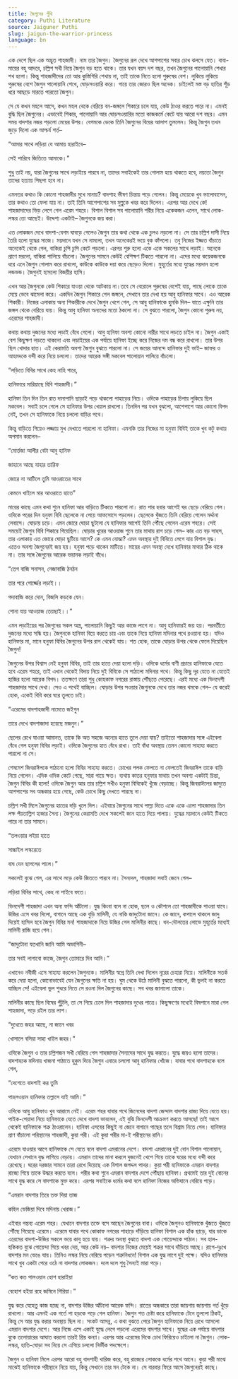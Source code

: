 ```yaml
---
title: জৈগুনের পুঁথি
category: Puthi Literature
source: Jaiguner Puthi
slug: jaigun-the-warrior-princess
language: bn
---
```


এক দেশে ছিল এক অদ্ভুত শাহজাদী। নাম তার জৈগুন। জৈগুনের রূপ দেখে আশপাশের সবার চোখ ঝলসে যেত। বাবা-মায়ের বহু আদরে, চল্লিশ সখী নিয়ে জৈগুন বড় হতে থাকে। তার যখন বয়স দশ বছর, তখন জৈগুনের পালোয়ানি শেখার শখ হলো। কিন্তু শাহজাদীদের তো আর কুস্তিগিরি শেখায় না, তাই তাকে নিতে হলো পুরুষের বেশ। লুকিয়ে লুকিয়ে পুরুষের বেশে জৈগুন পালোয়ানি শেখে, ঘোড়সওয়ারি করে। গায়ে তার জোরও ছিল অনেক। চাইলেই মস্ত বড় হাতির শূঁড় ধরে আছড়ে মারতে পারতো জৈগুন।

সে যে কখন মহলে আসে, কখন মহল থেকে বেরিয়ে বন-জঙ্গলে শিকারে চলে যায়, কেউ ঠাওর করতে পারে না। এমনই বুদ্ধি ছিল জৈগুনের। এভাবেই শিকার, পালোয়ানি আর ঘোড়সওয়ারির মতো কাজকর্মে কেটে যায় আরো দশ বছর। এমন সময় বাদশার নজর পড়লো মেয়ের উপর। বেগমকে ডেকে তিনি জৈগুনের বিয়ের আলাপ তুললেন। কিন্তু জৈগুন তখন জুড়ে দিলো এক আশ্চর্য শর্ত–

“আমার সাথে লড়িয়া যে আমায় হারাইবে–

সেই পারিবে জিতিতে আমাকে।”

শুধু তাই নয়, যারা জৈগুনের সাথে লড়াইয়ে পারবে না, তাদের সবাইকেই তার গোলাম হয়ে থাকতে হবে, নয়তো জৈগুন তাদের হত্যায় পিছপা হবে না।

এমনতর কথাও কি কোনো শাহজাদীর মুখে মানায়? বাদশাহ ভীষণ চিন্তায় পড়ে গেলেন। কিন্তু মেয়েকে খুব ভালোবাসেন, তার কথাও তো ফেলা যায় না। তাই তিনি আশেপাশের সব মুল্লুকে খবর করে দিলেন। এরপর আর দেখে কে! শাহজাদাদের ভিড় লেগে গেল এরেম শহরে। বিশাল বিশাল সব পালোয়ানি শরীর নিয়ে একেকজন এলেন, সাথে লোক-লস্কর তো আছেই। উদ্দেশ্য একটাই– জৈগুনকে জয় করা।

এত লোকজন দেখে বাদশা-বেগম ঘাবড়ে গেলেও জৈগুন তার কথা থেকে এক চুলও নড়লো না। সে তার চল্লিশ দাসী নিয়ে তৈরি হলো যুদ্ধের সাজে। ময়দানে যখন সে নামলো, তখন অনেকেরই ভয়ে বুক কাঁপলো। তবু নিজের ইজ্জত বাঁচাতে অনেকেই থেকে গেল, বাকিরা চুপি চুপি কেটে পড়লো। এরপর শুরু হলো একে একে সকলের সাথে লড়াই। অনেকে প্রাণে মরলো, বাকিরা পালিয়ে বাঁচলো। জৈগুনের সামনে কেউই বেশিক্ষণ টিকতে পারলো না। এদের মধ্যে কয়েকজনকে ধরে এনে জৈগুন গোলাম করে রাখলো, কাউকে কাউকে দয়া করে ছেড়েও দিলো। মুহূর্তের মধ্যে যুদ্ধের ময়দান হলো লন্ডভন্ড। জৈগুনই হাসলো বিজয়ীর হাসি।

এখন আর জৈগুনকে কেউ শিকারে যাওয়া থেকে আটকায় না।তবে সে বেরোলে পুরুষের বেশেই যায়, পাছে লোকে তাকে মেয়ে ভেবে ঝামেলা করে। একদিন জৈগুন শিকারে গেল জঙ্গলে, সেখানে তার দেখা হয় আবু হানিফার সাথে। এও আরেক শিকারী। নিজের এলাকায় অন্য শিকারীকে দেখে জৈগুন খেপে গেল, সে আবু হানিফাকে হুমকি দিল– যাতে এক্ষুনি তার জঙ্গল থেকে বেরিয়ে যায়। কিন্তু আবু হানিফা অন্যদের মতো ঠকলো না। সে বুঝতে পারলো, জৈগুন কোনো পুরুষ নয়, এরেমের শাহজাদী।

কথায় কথায় দুজনের মধ্যে লড়াই বেঁধে গেলো। আবু হানিফা অবশ্য কোনো নারীর সাথে লড়তে চাইল না। জৈগুন একাই বেশ কিছুক্ষণ লড়তে থাকলো এবং লড়াইয়ের এক পর্যায়ে হানিফা ইচ্ছে করে নিজের দম বন্ধ করে রাখলো। তার উপর ছিল খোদার হাত। এই কেরামতি অবশ্য জৈগুন বুঝতে পারলো না। সে জয়ের আনন্দে হানিফার দুই ভাই– জাফর ও আহমদকে বন্দী করে নিয়ে চললো। তাদের আরেক সঙ্গী মকবেল পালোয়ান পালিয়ে বাঁচলো।

“লড়িতে বিবির সাথে কেহ নাহি পারে,

হানিফারে মারিয়াছে বিবি শাহজাদী।”

হানিফা তিন দিন তিন রাত দানাপানি ছাড়াই পড়ে থাকলো পাহাড়ের নিচে। ওদিকে পাহাড়ের চিপায় লুকিয়ে ছিল মকবেল। সবাই চলে গেলে সে হানিফার উপর খেয়াল রাখলো। তিনদিন পর যখন বুঝলো, আশেপাশে আর কোনো বিপদ নেই, তখন সে হানিফাকে নিয়ে চললো বাড়ির পথে।

কিন্তু বাড়িতে গিয়েও লজ্জায় মুখ দেখাতে পারলো না হানিফা। এমনকি তার নিজের মা হনুফা বিবিই তাকে খুব কটু কথায় অপমান করলেন–

“মোর্ত্তজা আলীর বেটা আবু হানিফ

জাহানে আছে যাহার তারিফ

জোরে না আটিলে তুমি আওরাতের সাথে

কেমনে খাইলে মার আওরাতে হাতে”

মায়ের কাছে এমন কথা শুনে হানিফা আর বাড়িতে টিকতে পারলো না। রাত পার হবার আগেই ঘর ছেড়ে বেরিয়ে গেল। ওদিকে পরের দিন হনুফা বিবি ছেলেকে না পেয়ে আফসোসে পড়লেন। ছেলেকে খুঁজতে তিনি বেরিয়ে গেলেন মর্দ্দানা লেবাসে। ঘোড়ায় চড়ে। এমন জোরে ঘোড়া ছুটলো যে হানিফার আগেই তিনি পৌঁছে গেলেন এরেম শহরে। সেই সময়েই জৈগুন বিবি শিকারে গিয়েছিল। ঘোড়ার খুরের আওয়াজ শুনে তার মাথায় রাগ চড়ে গেল– কার এত বড় সাহস, তার এলাকায় এত জোরে ঘোড়া ছুটিয়ে আসে? কে এমন যোদ্ধা? এমন অবস্থায় দুই বিবিতে লেগে যায় বিশাল যুদ্ধ। এতেও অবশ্য জৈগুনেরই জয় হয়। হনুফা পড়ে থাকেন মাটিতে। মায়ের এমন অবস্থা দেখে হানিফার মাথার ঠিক থাকে না। তার সঙ্গে জৈগুনের আরেক ভয়ানক লড়াই বাঁধে।

“তেগ বাজি সনাসন, নেজাবাজি ঠনঠন

তার পরে গোর্জ্জের লড়াই।।

গদাবাজি করে দোন, বিজলি কড়কে যেন।

শোনা যায় আওয়াজ তেয়ছাই।।”

এমন লড়াইয়ের পর জৈগুনের সকল অস্ত্র, পালোয়ানি কিছুই আর কাজে লাগে না। আবু হানিফারই জয় হয়। পরবর্তীতে দুজনের মধ্যে সন্ধি হয়। জৈগুনকে হানিফা বিয়ে করতে চায় এবং তাকে নিয়ে হানিফা মদিনার পথে রওয়ানা হয়। যদিও হানিফার মা, মানে হনুফা বিবির জৈগুনের উপর রাগ থেকেই যায়। শত হোক, তাকে ঘোড়ার উপর থেকে ফেলে দিয়েছিল জৈগুন!

জৈগুনের উপর বিশ্বাস নেই হনুফা বিবির, তাই তার হাতে দেয়া হলো দড়ি। ওদিকে ধর্মের বাণী প্রচারে হানিফাকে যেতে হবে এরেম শহরে, তাই এখান থেকেই বিদায় নিয়ে দুই বিবিকে সে পাঠালো মদিনার পথে। কিন্তু কিছু দূর যেতে না যেতেই হাজির হলো আরেক বিপদ। ততক্ষণে তারা শুধু কোহকাফ নগরের রাস্তায় পৌঁছতে পেরেছে। এরই মধ্যে এক ভিনদেশী শাহজাদার সাথে দেখা। সেও এ পথেই যাচ্ছিল। ঘোড়ার উপর সওয়ার জৈগুনকে দেখে তার নজর থমকে গেল– যে করেই হোক, একেই বিবি করে ঘরে তুলতে চাই।

“এরেমের বাদশাহজাদী নামেতে জইগুন

তারে দেখে বাদশাজাদা হয়েছে মজনুন।”

ছেলের রেখে যাওয়া আমানত, তাকে কি অত সহজে অন্যের হাতে তুলে দেয়া যায়? তাইতো শাহজাদার সঙ্গে এইবেলা বেঁধে গেল হনুফা বিবির লড়াই। ওদিকে জৈগুনের হাত বেঁধে রাখা। তাই বাঁধা অবস্থায় তেমন কোনো সাহায্য করতে পারলো না সে।

শেষমেশ জিবরাঈলকে পাঠানো হলো বিবির সাহায্য করতে। চোখের পলক ফেলতে না ফেলতেই জিবরাঈল তাকে বাড়ি নিয়ে গেলেন। এদিক ওদিক কেটে গেছে, সারা গায়ে ক্ষত। ব্যথায় কাতর হনুফার মাথায় তখন অবশ্য একটাই চিন্তা, জৈগুন বিবির কী হলো! ওদিকে জৈগুন আর তার চল্লিশ সখীও হনুফা বিবিকেই খুঁজে বেড়াচ্ছে। কিন্তু জিবরাঈলের জাদুতে আশপাশের সব অন্ধকার হয়ে গেছে, কেউ চোখে কিছু দেখতে পারছে না।

চল্লিশ সখী মিলে জৈগুনের হাতের দড়ি খুলে দিল। এইবারে জৈগুনের সাথে পাল্লা দিতে একে একে এলো শাহজাদার তিন লক্ষ পঁয়তাল্লিশ হাজার সৈন্য। জৈগুনের কেরামতি দেখে সকলেই জান হাতে নিয়ে পালায়। যুদ্ধের ময়দানে কেউই টিকতে পারে না তার সামনে।

“তলওয়ার লইয়া হাতে

সান্ধাইল লস্করেতে

বাঘ যেন ছাগলের পালে।”

সকলেই বুঝে গেল, এর সাথে লড়ে কেউ জিততে পারবে না। সৈন্যদল, শাহজাদা সবাই জেনে গেল–

লড়িয়া বিবির সাথে, কেহ না পাইবে ফতে।

ভিনদেশী শাহজাদা এখন অন্য ফন্দি আঁটলো। যুদ্ধ কিংবা বলে না হোক, ছলে ও কৌশলে তো শাহজাদীকে পাওয়া যাবে। উজির এসে খবর দিলো, বাগানে আছে এক বুড়ি মালিনী, যে নাকি জাদুটোনা জানে। কে জানে, কপালে থাকলে জাদু দিয়েই হাসিল হবে জৈগুন বিবির মন! শাহজাদাকে নিয়ে উজির গেল মালিনীর কাছে। ধন-দৌলতের লোভে মুহূর্তের মধ্যেই মালিনী রাজি হয়ে গেল।

“জাদুটোনা যতখানি জানি আমি অভাগিনী–

তার সবই লাগাবো কাজে, জৈগুন তোমারে দিব আনি।”

এখানেও নবীজী এসে সাহায্য করলেন জৈগুনকে। মালিনীর স্বপ্নে তিনি দেখা দিলেন নূরের চেহারা নিয়ে। মালিনীকে সতর্ক করে দেয়া হলো, কোনোভাবেই যেন জৈগুনের ক্ষতি না হয়। ঘুম থেকে উঠে মালিনী বুঝতে পারলো, কী ভুলই না করতে যাচ্ছিল সে! এইবেলা ভুল শুধরে নিতে সে রওনা দিল জৈগুনের কাছে। সব খবর জানালো তাকে।

মালিনীর কাছে ছিল বিষের পুঁটুলি, তা সে গিয়ে ঢেলে দিল শাহজাদার দুধের পাত্রে। কিছুক্ষণের মধ্যেই বিষপানে মারা গেল শাহজাদা, পড়ে রইল তার লাশ।

“দুধেতে জহর আছে, না জানে খবর

খোসালে বসিয়া সাহা খাইল জহর।”

ওদিকে জৈগুন ও তার চল্লিশজন সখী বেরিয়ে গেল শাহজাদার সৈন্যদের সাথে যুদ্ধ করতে। যুদ্ধে জয়ও হলো তাদের। বাদশাহকে মদিনায় খাজনা পাঠাতে হুকুম দিয়ে জৈগুন এবারে চললো আবু হানিফার খোঁজে। যাবার পথে বাদশাহকে বলে গেল,

“দেশেতে বাদশাই কর তুমি

পাহলওয়ান হানিফার তল্লাসে যাই আমি।”

ওদিকে আবু হানিফাও খুব আরামে নেই। এরেম শহর যাবার পথে জিনেদের বাদশা জেন্দাল বাদশার রাজ্য দিয়ে যেতে হয়। পাইক-পেয়াদা নিয়ে হানিফাকে যেতে দেখে বাদশা ভাবলেন, এই বুঝি ভিনদেশী আক্রমণ করতে আসছে! তাই আগে থেকেই হানিফাকে শত্রু ঠাওরালেন। হানিফা এসবের কিছুই না জেনে বাগানে গাছের তলে বিশ্রাম নিতে গেল। হানিফার প্রাণ বাঁচালো পরিস্থানের শাহজাদী, কুয়া পরী। এই কুয়া পরীর মা-ই পরীস্থানের রানি।

এরেমে যাওয়ার আগে হানিফাকে সে যেতে বলে বাদশা এমরানের দেশে। বাদশা এমরানের দুই বোন বিশাল পালোয়ান, যেখানে সেখানে যুদ্ধ লাগিয়ে বেড়ায়। এমরান তাদের মানা করলে দুজনেই খেপে গিয়ে তাকে ঘরের মধ্যে বন্দী করে রেখেছে। ঘরের দরজার সামনে তারা রেখে দিয়েছে এক বিশাল জগদ্দল পাথর। কুয়া পরী হানিফাকে এমরান বাদশার রাজ্যে গিয়ে তাকে উদ্ধার করতে বলে। পরীর কথা শুনে এমরান বাদশার দেশে পৌঁছায় হানিফা। প্রথমেই তার দুই বোনের সাথে যুদ্ধ করে সে বাদশাকে মুক্ত করে। এরপর সবাইকে ধর্মের কথা বলে হানিফা নিজের অভিযানে বেরিয়ে পড়ে।

“এমরান বাদশার তিরে তক্ত দিয়া তাজ

কহিল ভেজিয়া দিবে মদিনায় খেরাজ।”

এইবার গন্তব্য এরেম শহর। যেখানে বাদশার তক্তে বসে আছেন জৈগুনের বাবা। ওদিকে জৈগুনও হানিফাকে খুঁজতে খুঁজতে পৌঁছে গিয়েছে এরেমে। এরেমে যাবার পথে কোকাফ নগরের পাহাড়ে দাঁড়িয়ে হানিফা বিশাল এক হাঁক ছাড়ে, যার ডাকে এরেমের বাদশা-উজির সকলে ভয়ে কাবু হয়ে যায়। শত্রুর অবস্থা বুঝতে বাদশা এক গোয়েন্দাকে পাঠান। সব হাল-হকিকত বুঝে গোয়েন্দা গিয়ে খবর দেয়, আর কেউ নয়– বাদশার নিজের মেয়েই শত্রুর সাথে দাঁড়িয়ে আছে। রাগে-দুঃখে বাদশার মন ভেঙে যায়। তিনিও লস্কর নিয়ে বেরিয়ে পড়েন শত্রুনিধনে! বিশাল এক যুদ্ধ লাগে দুই পক্ষে। যদিও হানিফার সাথে খুব একটা পেরে ওঠে না বাদশার লোকজন। দলে দলে শুধু সৈন্যই মারা পড়ে।

“কত কত পালওয়ান হোশ হারাইয়া

বেহোশ হইয়া রহে জমিনে গিরিয়া।”

যুদ্ধ করে যেহেতু কাজ হচ্ছে না, বাদশার উজির আঁটলো আরেক ফন্দি। রাতের অন্ধকারে তারা জায়গায় জায়গায় গর্ত খুঁড়ে রাখলো। আর এমনই এক গর্তে পা হড়কে পড়ে গেল হানিফা। জৈগুন শত চেষ্টা করে হানিফাকে টেনে তুললো ঠিকই, কিন্তু সে আর যুদ্ধ করার অবস্থায় ছিল না। সংকট আসন্ন, এ কথা বুঝতে পেরে জৈগুন হানিফাকে নিয়ে রেখে আসলো এমরান বাদশার দেশে। আর নিজে এসে একাই যুদ্ধে লেগে পড়লো এরেমের বাদশার সাথে। যুদ্ধের এক পর্যায়ে বাদশার বুকে তলোয়ারের আঘাত করলো তারই প্রিয় কন্যা। এরপর আর এরেমের দিকে চোখ ফিরিয়েও চাইলো না জৈগুন। লোক-লস্কর, হাতি-ঘোড়া সব নিয়ে সে এগিয়ে চললো নির্ভীক পদক্ষেপে।

জৈগুন ও হানিফা মিলে এরপর আরো বহু বাদশাহী খারিজ করে, বহু রাজ্যের লোককে ধর্মের পথে আনে। কুয়া পরী মাঝে মাঝেই হানিফাকে পরীস্থানে নিয়ে যায়, কিন্তু সেখানে তার মন টেকে না। সে বারবার ফিরে আসে জৈগুনেরই কাছে।
